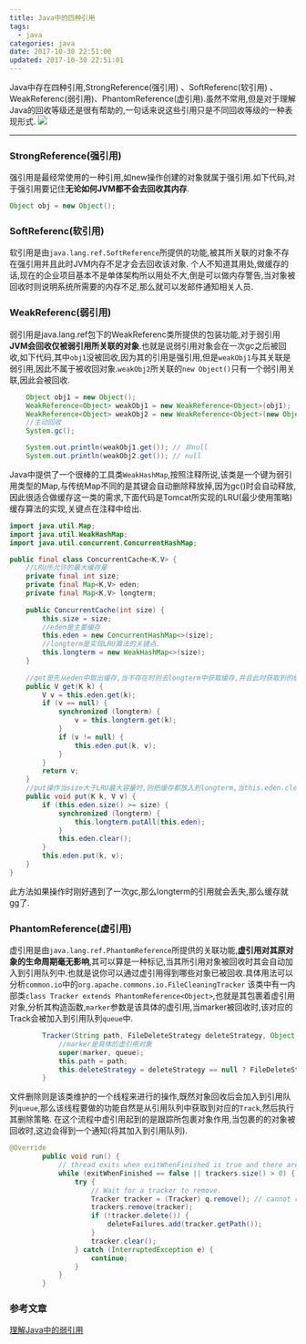 ```yaml
---
title: Java中的四种引用
tags:
  - java    
categories: java
date: 2017-10-30 22:51:00
updated: 2017-10-30 22:51:01
---
```


Java中存在四种引用,StrongReference(强引用) 、SoftReferenc(软引用) 、WeakReferenc(弱引用)、PhantomReference(虚引用).虽然不常用,但是对于理解Java的回收等级还是很有帮助的,一句话来说这些引用只是不同回收等级的一种表现形式.
![](http://oobu4m7ko.bkt.clouddn.com/1509454563.png)
- - - - -
### StrongReference(强引用)
强引用是最经常使用的一种引用,如new操作创建的对象就属于强引用.如下代码,对于强引用要记住**无论如何JVM都不会去回收其内存**.
```java
Object obj = new Object();
```
### SoftReferenc(软引用)
软引用是由`java.lang.ref.SoftReference`所提供的功能,被其所关联的对象不存在强引用并且此时JVM内存不足才会去回收该对象.
个人不知道其用处,做缓存的话,现在的企业项目基本不是单体架构所以用处不大,倒是可以做内存警告,当对象被回收时则说明系统所需要的内存不足,那么就可以发邮件通知相关人员.

### WeakReferenc(弱引用)
弱引用是java.lang.ref包下的WeakReferenc类所提供的包装功能,对于弱引用**JVM会回收仅被弱引用所关联的对象**.也就是说弱引用对象会在一次gc之后被回收,如下代码,其中`obj1`没被回收,因为其的引用是强引用,但是`weakObj1`与其关联是弱引用,因此不属于被收回对象.`weakObj2`所关联的`new Object()`只有一个弱引用关联,因此会被回收.
```java
    Object obj1 = new Object();
    WeakReference<Object> weakObj1 = new WeakReference<Object>(obj1);
    WeakReference<Object> weakObj2 = new WeakReference<Object>(new Object());
    //主动回收
    System.gc();

    System.out.println(weakObj1.get()); // 非null
    System.out.println(weakObj2.get()); // null
```
Java中提供了一个很棒的工具类`WeakHashMap`,按照注释所说,该类是一个键为弱引用类型的Map,与传统Map不同的是其键会自动删除释放掉,因为gc()时会自动释放,因此很适合做缓存这一类的需求,下面代码是Tomcat所实现的LRU(最少使用策略)缓存算法的实现,关键点在注释中给出.
```java
import java.util.Map;
import java.util.WeakHashMap;
import java.util.concurrent.ConcurrentHashMap;

public final class ConcurrentCache<K,V> {
    //LRU所允许的最大缓存量    
    private final int size;
    private final Map<K,V> eden;
    private final Map<K,V> longterm;
    
    public ConcurrentCache(int size) {
        this.size = size;
        //eden是主要缓存
        this.eden = new ConcurrentHashMap<>(size);
        //longterm是实现LRU算法的关键点.
        this.longterm = new WeakHashMap<>(size);
    }
    
    //get是先从eden中取出缓存,当不存在时则去longterm中获取缓存,并且此时获取到的缓存说明还在使用,因此会put到eden中(LRU算法)
    public V get(K k) {
        V v = this.eden.get(k);
        if (v == null) {
            synchronized (longterm) {
                v = this.longterm.get(k);
            }
            if (v != null) {
                this.eden.put(k, v);
            }
        }
        return v;
    }
    //put操作当size大于LRU最大容量时,则把缓存都放入到longterm,当this.eden.clear()后使其成为弱引用,那么LRU的实现则在get方法中体现了出来.
    public void put(K k, V v) {
        if (this.eden.size() >= size) {
            synchronized (longterm) {
                this.longterm.putAll(this.eden);
            }
            this.eden.clear();
        }
        this.eden.put(k, v);
    }
}
```
此方法如果操作时刚好遇到了一次gc,那么longterm的引用就会丢失,那么缓存就gg了.

### PhantomReference(虚引用)
虚引用是由`java.lang.ref.PhantomReference`所提供的关联功能,**虚引用对其原对象的生命周期毫无影响**,其可以算是一种标记,当其所引用对象被回收时其会自动加入到引用队列中.也就是说你可以通过虚引用得到哪些对象已被回收.具体用法可以分析`common.io`中的`org.apache.commons.io.FileCleaningTracker`
该类中有一内部类`class Tracker extends PhantomReference<Object>`,也就是其包裹着虚引用对象,分析其构造函数,`marker`参数是该具体的虚引用,当marker被回收时,该对应的Track会被加入到引用队列`queue`中.
```java
        Tracker(String path, FileDeleteStrategy deleteStrategy, Object marker, ReferenceQueue<? super Object> queue) {
            //marker是具体的虚引用对象
            super(marker, queue);
            this.path = path;
            this.deleteStrategy = deleteStrategy == null ? FileDeleteStrategy.NORMAL : deleteStrategy;
        }
```
文件删除则是该类维护的一个线程来进行的操作,既然对象回收后会加入到引用队列`queue`,那么该线程要做的功能自然是从引用队列中获取到对应的`Track`,然后执行其删除策略.
在这个流程中虚引用起到的是跟踪所包裹对象作用,当包裹的的对象被回收时,这边会得到一个通知(将其加入到引用队列).
```java
@Override
        public void run() {
            // thread exits when exitWhenFinished is true and there are no more tracked objects
            while (exitWhenFinished == false || trackers.size() > 0) {
                try {
                    // Wait for a tracker to remove.
                    Tracker tracker = (Tracker) q.remove(); // cannot return null
                    trackers.remove(tracker);
                    if (!tracker.delete()) {
                        deleteFailures.add(tracker.getPath());
                    }
                    tracker.clear();
                } catch (InterruptedException e) {
                    continue;
                }
            }
        }
```

### 参考文章
[理解Java中的弱引用](http://droidyue.com/blog/2014/10/12/understanding-weakreference-in-java/index.html)